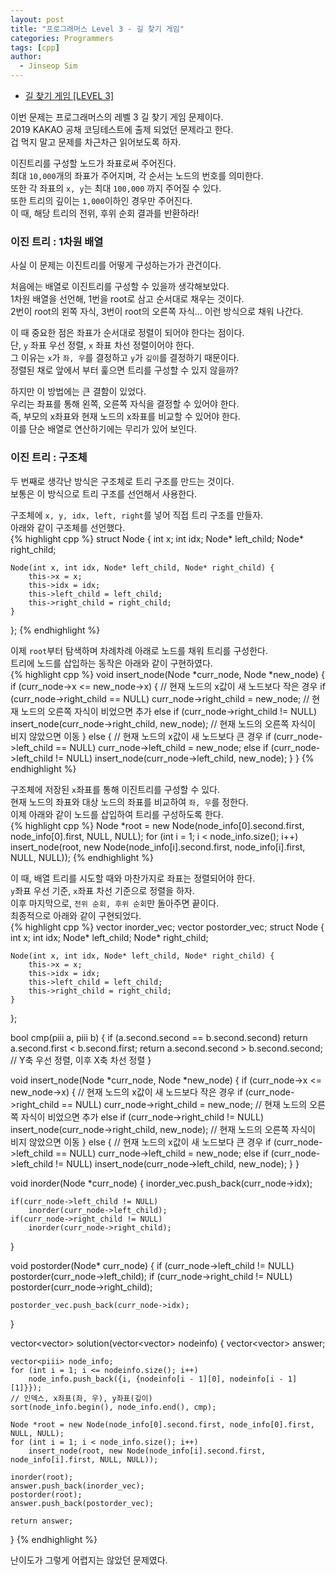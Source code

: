 ```yaml
---
layout: post
title: "프로그래머스 Level 3 - 길 찾기 게임"
categories: Programmers
tags: [cpp]
author:
  - Jinseop Sim
---
```

- [길 찾기 게임 [LEVEL 3]](https://school.programmers.co.kr/learn/courses/30/lessons/42892)

이번 문제는 프로그래머스의 레벨 3 길 찾기 게임 문제이다.  
2019 KAKAO 공채 코딩테스트에 출제 되었던 문제라고 한다.  
겁 먹지 말고 문제를 차근차근 읽어보도록 하자.  

이진트리를 구성할 노드가 좌표로써 주어진다.  
최대 ```10,000```개의 좌표가 주어지며, 각 순서는 노드의 번호를 의미한다.  
또한 각 좌표의 ```x, y```는 최대 ```100,000``` 까지 주어질 수 있다.  
또한 트리의 깊이는 ```1,000```이하인 경우만 주어진다.  
이 때, 해당 트리의 전위, 후위 순회 결과를 반환하라!  

### 이진 트리 : 1차원 배열
사실 이 문제는 이진트리를 어떻게 구성하는가가 관건이다.  

처음에는 배열로 이진트리를 구성할 수 있을까 생각해보았다.  
1차원 배열을 선언해, 1번을 root로 삼고 순서대로 채우는 것이다.  
2번이 root의 왼쪽 자식, 3번이 root의 오른쪽 자식... 이런 방식으로 채워 나간다.  

이 때 중요한 점은 좌표가 순서대로 정렬이 되어야 한다는 점이다.  
단, ```y``` 좌표 우선 정렬, ```x``` 좌표 차선 정렬이어야 한다.  
그 이유는 ```x```가 ```좌, 우```를 결정하고 ```y```가 ```깊이```를 결정하기 때문이다.  
정렬된 채로 앞에서 부터 훑으면 트리를 구성할 수 있지 않을까?  

하지만 이 방법에는 큰 결함이 있었다.  
우리는 좌표를 통해 왼쪽, 오른쪽 자식을 결정할 수 있어야 한다.  
즉, 부모의 x좌표와 현재 노드의 x좌표를 비교할 수 있어야 한다.  
이를 단순 배열로 연산하기에는 무리가 있어 보인다.  

### 이진 트리 : 구조체
두 번째로 생각난 방식은 구조체로 트리 구조를 만드는 것이다.  
보통은 이 방식으로 트리 구조를 선언해서 사용한다.  

구조체에 ```x, y, idx, left, right```를 넣어 직접 트리 구조를 만들자.  
아래와 같이 구조체를 선언했다.  
{% highlight cpp %}
struct Node {
    int x;
    int idx;
    Node* left_child;
    Node* right_child;

    Node(int x, int idx, Node* left_child, Node* right_child) {
        this->x = x;
        this->idx = idx;
        this->left_child = left_child;
        this->right_child = right_child;
    }
};
{% endhighlight %}  

이제 ```root```부터 탐색하며 차례차례 아래로 노드를 채워 트리를 구성한다.  
트리에 노드를 삽입하는 동작은 아래와 같이 구현하였다.  
{% highlight cpp %}
void insert_node(Node *curr_node, Node *new_node) {
    if (curr_node->x <= new_node->x) {
    // 현재 노드의 x값이 새 노드보다 작은 경우
        if (curr_node->right_child == NULL)
            curr_node->right_child = new_node;
        // 현재 노드의 오른쪽 자식이 비었으면 추가
        else if (curr_node->right_child != NULL)
            insert_node(curr_node->right_child, new_node);
        // 현재 노드의 오른쪽 자식이 비지 않았으면 이동
    }
    else {
    // 현재 노드의 x값이 새 노드보다 큰 경우
        if (curr_node->left_child == NULL)
            curr_node->left_child = new_node;
        else if (curr_node->left_child != NULL)
            insert_node(curr_node->left_child, new_node);
    }
}
{% endhighlight %}  

구조체에 저장된 ```x```좌표를 통해 이진트리를 구성할 수 있다.  
현재 노드의 좌표와 대상 노드의 좌표를 비교하여 ```좌, 우```를 정한다.  
이제 아래와 같이 노드를 삽입하여 트리를 구성하도록 한다.  
{% highlight cpp %}
Node *root = new Node(node_info[0].second.first, node_info[0].first, NULL, NULL);
    for (int i = 1; i < node_info.size(); i++)
        insert_node(root, new Node(node_info[i].second.first, node_info[i].first, NULL, NULL));
{% endhighlight %}  

이 때, 배열 트리를 시도할 때와 마찬가지로 좌표는 정렬되어야 한다.  
```y```좌표 우선 기준, ```x```좌표 차선 기준으로 정렬을 하자.  
이후 마지막으로, ```전위 순회, 후위 순회```만 돌아주면 끝이다.  
최종적으로 아래와 같이 구현되었다.  
{% highlight cpp %}
vector<int> inorder_vec;
vector<int> postorder_vec;
struct Node {
    int x;
    int idx;
    Node* left_child;
    Node* right_child;

    Node(int x, int idx, Node* left_child, Node* right_child) {
        this->x = x;
        this->idx = idx;
        this->left_child = left_child;
        this->right_child = right_child;
    }
};

bool cmp(piii a, piii b) {
    if (a.second.second == b.second.second)
        return a.second.first < b.second.first;
    return a.second.second > b.second.second;
    // Y축 우선 정렬, 이후 X축 차선 정렬
}

void insert_node(Node *curr_node, Node *new_node) {
    if (curr_node->x <= new_node->x) {
    // 현재 노드의 x값이 새 노드보다 작은 경우
        if (curr_node->right_child == NULL)
            curr_node->right_child = new_node;
        // 현재 노드의 오른쪽 자식이 비었으면 추가
        else if (curr_node->right_child != NULL)
            insert_node(curr_node->right_child, new_node);
        // 현재 노드의 오른쪽 자식이 비지 않았으면 이동
    }
    else {
    // 현재 노드의 x값이 새 노드보다 큰 경우
        if (curr_node->left_child == NULL)
            curr_node->left_child = new_node;
        else if (curr_node->left_child != NULL)
            insert_node(curr_node->left_child, new_node);
    }
}

void inorder(Node *curr_node) {
    inorder_vec.push_back(curr_node->idx);

    if(curr_node->left_child != NULL)
        inorder(curr_node->left_child);
    if(curr_node->right_child != NULL)
        inorder(curr_node->right_child);
}

void postorder(Node* curr_node) {
    if (curr_node->left_child != NULL)
        postorder(curr_node->left_child);
    if (curr_node->right_child != NULL)
        postorder(curr_node->right_child);

    postorder_vec.push_back(curr_node->idx);
}

vector<vector<int>> solution(vector<vector<int>> nodeinfo) {
    vector<vector<int>> answer;

    vector<piii> node_info;
    for (int i = 1; i <= nodeinfo.size(); i++)
        node_info.push_back({i, {nodeinfo[i - 1][0], nodeinfo[i - 1][1]}});
    // 인덱스, x좌표(좌, 우), y좌표(깊이)
    sort(node_info.begin(), node_info.end(), cmp);

    Node *root = new Node(node_info[0].second.first, node_info[0].first, NULL, NULL);
    for (int i = 1; i < node_info.size(); i++)
        insert_node(root, new Node(node_info[i].second.first, node_info[i].first, NULL, NULL));

    inorder(root);
    answer.push_back(inorder_vec);
    postorder(root);
    answer.push_back(postorder_vec);

    return answer;
}
{% endhighlight %}  

난이도가 그렇게 어렵지는 않았던 문제였다.  
